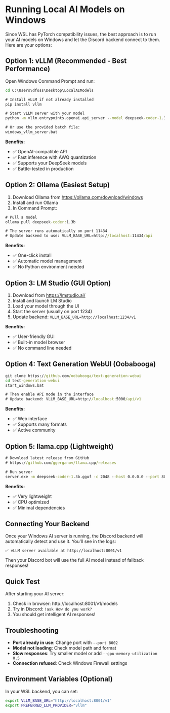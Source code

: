 # Running Local AI Models on Windows

Since WSL has PyTorch compatibility issues, the best approach is to run your AI models on Windows and let the Discord backend connect to them. Here are your options:

## Option 1: vLLM (Recommended - Best Performance)

Open Windows Command Prompt and run:

```cmd
cd C:\Users\dfoss\Desktop\LocalAIModels

# Install vLLM if not already installed
pip install vllm

# Start vLLM server with your model
python -m vllm.entrypoints.openai.api_server --model deepseek-coder-1.3b-instruct-AWQ --port 8001 --host 0.0.0.0

# Or use the provided batch file:
windows_vllm_server.bat
```

**Benefits:**
- ✅ OpenAI-compatible API
- ✅ Fast inference with AWQ quantization
- ✅ Supports your DeepSeek models
- ✅ Battle-tested in production

## Option 2: Ollama (Easiest Setup)

1. Download Ollama from https://ollama.com/download/windows
2. Install and run Ollama
3. In Command Prompt:
```cmd
# Pull a model
ollama pull deepseek-coder:1.3b

# The server runs automatically on port 11434
# Update backend to use: VLLM_BASE_URL=http://localhost:11434/api
```

**Benefits:**
- ✅ One-click install
- ✅ Automatic model management
- ✅ No Python environment needed

## Option 3: LM Studio (GUI Option)

1. Download from https://lmstudio.ai/
2. Install and launch LM Studio
3. Load your model through the UI
4. Start the server (usually on port 1234)
5. Update backend: `VLLM_BASE_URL=http://localhost:1234/v1`

**Benefits:**
- ✅ User-friendly GUI
- ✅ Built-in model browser
- ✅ No command line needed

## Option 4: Text Generation WebUI (Oobabooga)

```cmd
git clone https://github.com/oobabooga/text-generation-webui
cd text-generation-webui
start_windows.bat

# Then enable API mode in the interface
# Update backend: VLLM_BASE_URL=http://localhost:5000/api/v1
```

**Benefits:**
- ✅ Web interface
- ✅ Supports many formats
- ✅ Active community

## Option 5: llama.cpp (Lightweight)

```cmd
# Download latest release from GitHub
# https://github.com/ggerganov/llama.cpp/releases

# Run server
server.exe -m deepseek-coder-1.3b.gguf -c 2048 --host 0.0.0.0 --port 8080
```

**Benefits:**
- ✅ Very lightweight
- ✅ CPU optimized
- ✅ Minimal dependencies

## Connecting Your Backend

Once your Windows AI server is running, the Discord backend will automatically detect and use it. You'll see in the logs:

```
✅ vLLM server available at http://localhost:8001/v1
```

Then your Discord bot will use the full AI model instead of fallback responses!

## Quick Test

After starting your AI server:

1. Check in browser: http://localhost:8001/v1/models
2. Try in Discord: `!ask How do you work?`
3. You should get intelligent AI responses!

## Troubleshooting

- **Port already in use**: Change port with `--port 8002`
- **Model not loading**: Check model path and format
- **Slow responses**: Try smaller model or add `--gpu-memory-utilization 0.5`
- **Connection refused**: Check Windows Firewall settings

## Environment Variables (Optional)

In your WSL backend, you can set:

```bash
export VLLM_BASE_URL="http://localhost:8001/v1"
export PREFERRED_LLM_PROVIDER="vllm"
```